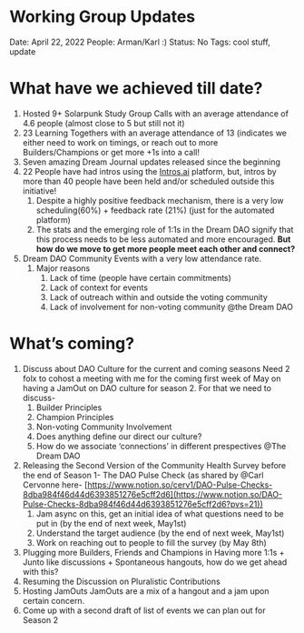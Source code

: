 # Working Group Updates

Date: April 22, 2022
People: Arman/Karl :)
Status: No
Tags: cool stuff, update

# What have we achieved till date?

1. Hosted 9+ Solarpunk Study Group Calls with an average attendance of 4.6 people (almost close to 5 but still not it)
2. 23 Learning Togethers with an average attendance of 13 (indicates we either need to work on timings, or reach out to more Builders/Champions or get more +1s into a call!
3. Seven amazing Dream Journal updates released since the beginning
4. 22 People have had intros using the [Intros.ai](http://Intros.ai) platform, but, intros by more than 40 people have been held and/or scheduled outside this initiative!
    1. Despite a highly positive feedback mechanism, there is a very low scheduling(60%) + feedback rate (21%) (just for the automated platform)
    2. The stats and the emerging role of 1:1s in the Dream DAO signify that this process needs to be less automated and more encouraged. **But how do we move to get more people meet each other and connect?**
5. Dream DAO Community Events with a very low attendance rate.
    1. Major reasons
        1. Lack of time (people have certain commitments)
        2. Lack of context for events
        3. Lack of outreach within and outside the voting community
        4. Lack of involvement for non-voting community @the Dream DAO

# What’s coming?

1. Discuss about DAO Culture for the current and coming seasons
Need 2 folx to cohost a meeting with me for the coming first week of May on having a JamOut on DAO culture for season 2.  For that we need to discuss-
    1. Builder Principles
    2. Champion Principles
    3. Non-voting Community Involvement
    4. Does anything define our direct our culture?
    5. How do we associate ‘connections’ in different prespectives @The Dream DAO
2. Releasing the Second Version of the Community Health Survey before the end of Season 1- The DAO Pulse Check (as shared by @Carl Cervonne here- [https://www.notion.so/cerv1/DAO-Pulse-Checks-8dba984f46d44d6393851276e5cff2d6](https://www.notion.so/DAO-Pulse-Checks-8dba984f46d44d6393851276e5cff2d6?pvs=21))
    1. Jam async on this, get an initial idea of what questions need to be put in (by the end of next week, May1st)
    2. Understand the target audience (by the end of next week, May1st)
    3. Work on reaching out to people to fill the survey (by May 8th)
3. Plugging more Builders, Friends and Champions in
Having more 1:1s + Junto like discussions + Spontaneous hangouts, how do we get ahead with this?
4. Resuming the Discussion on Pluralistic Contributions
5. Hosting JamOuts
JamOuts are a mix of a hangout and a jam upon certain concern.
6. Come up with a second draft of list of events we can plan out for Season 2